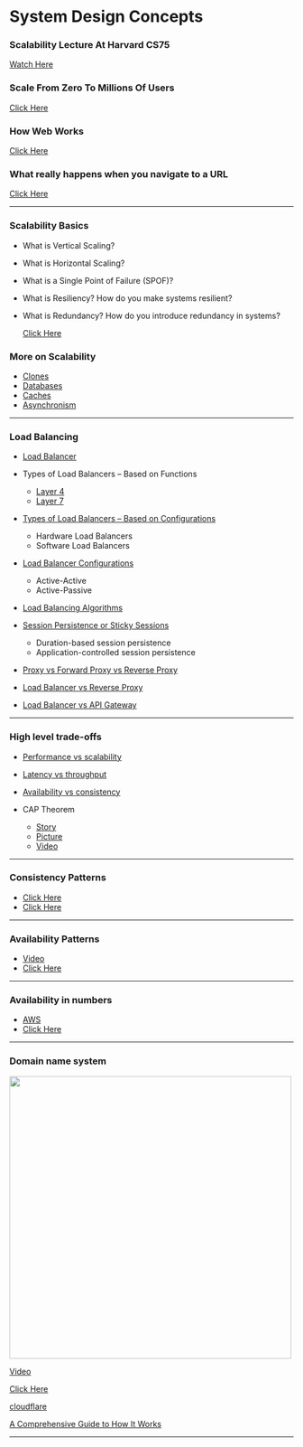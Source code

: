 # System Design Concepts


### Scalability Lecture At Harvard CS75

[Watch Here](https://www.youtube.com/watch?v=-W9F__D3oY4)

### Scale From Zero To Millions Of Users

[Click Here](https://bytebytego.com/courses/system-design-interview/scale-from-zero-to-millions-of-users)


### How Web Works

[Click Here](https://github.com/vasanthk/how-web-works)

### What really happens when you navigate to a URL

[Click Here](https://igoro.com/archive/what-really-happens-when-you-navigate-to-a-url/)

---

### Scalability Basics

* What is Vertical Scaling?
* What is Horizontal Scaling?
* What is a Single Point of Failure (SPOF)?
* What is Resiliency? How do you make systems resilient?
* What is Redundancy? How do you introduce redundancy in systems?

    [Click Here](https://systemdesignprep.com/scalability)

### More on Scalability

* [Clones](https://web.archive.org/web/20220530193911/https://www.lecloud.net/post/7295452622/scalability-for-dummies-part-1-clones)
* [Databases](https://web.archive.org/web/20220602114024/https://www.lecloud.net/post/7994751381/scalability-for-dummies-part-2-database)
* [Caches](https://web.archive.org/web/20220308125625/https://www.lecloud.net/post/9246290032/scalability-for-dummies-part-3-cache)
* [Asynchronism](https://web.archive.org/web/20220617032344/https://www.lecloud.net/post/9699762917/scalability-for-dummies-part-4-asynchronism)

---

### Load Balancing

* [Load Balancer](https://github.com/donnemartin/system-design-primer#load-balancer)

* Types of Load Balancers – Based on Functions
    * [Layer 4](https://www.nginx.com/resources/glossary/layer-4-load-balancing/)
    * [Layer 7](https://www.nginx.com/resources/glossary/layer-7-load-balancing/) 

* [Types of Load Balancers – Based on Configurations](https://www.appviewx.com/education-center/load-balancer-and-types/#types-of-load-balancers-based-on-configuration)
    * Hardware Load Balancers
    * Software Load Balancers

* [Load Balancer Configurations](https://kemptechnologies.com/white-papers/unfog-confusion-active-passive-activeactive-load-balancing)
    * Active-Active
    * Active-Passive

* [Load Balancing Algorithms](https://www.appviewx.com/education-center/load-balancer-and-types/#load-balancing-methods)

* [Session Persistence or Sticky Sessions](https://www.imperva.com/learn/availability/sticky-session-persistence-and-cookies/)
    * Duration-based session persistence
    * Application-controlled session persistence

* [Proxy vs Forward Proxy vs Reverse Proxy](https://www.youtube.com/watch?v=MiqrArNSxSM)

* [Load Balancer vs Reverse Proxy](https://www.nginx.com/resources/glossary/reverse-proxy-vs-load-balancer/)

* [Load Balancer vs API Gateway](https://blog.hubspot.com/website/api-gateway-vs-load-balancer)

---

### High level trade-offs

* [Performance vs scalability](https://github.com/donnemartin/system-design-primer#performance-vs-scalability)

* [Latency vs throughput](https://github.com/donnemartin/system-design-primer#latency-vs-throughput)

* [Availability vs consistency](https://github.com/donnemartin/system-design-primer#availability-vs-consistency)

* CAP Theorem
    * [Story](http://ksat.me/a-plain-english-introduction-to-cap-theorem)
    * [Picture](https://mwhittaker.github.io/blog/an_illustrated_proof_of_the_cap_theorem/)
    * [Video](https://www.youtube.com/watch?v=k-Yaq8AHlFA)

---

### Consistency Patterns

* [Click Here](https://systemdesign.one/consistency-patterns/)
* [Click Here](https://github.com/donnemartin/system-design-primer#consistency-patterns)

---

### Availability Patterns

* [Video](https://www.youtube.com/watch?v=WC7kpQPGPp8)
* [Click Here](https://github.com/donnemartin/system-design-primer#availability-patterns)

---

### Availability in numbers

* [AWS](https://docs.aws.amazon.com/wellarchitected/latest/reliability-pillar/availability.html)
* [Click Here](https://github.com/donnemartin/system-design-primer#availability-in-numbers)

---

### Domain name system

<img src="https://d1.awsstatic.com/Route53/how-route-53-routes-traffic.8d313c7da075c3c7303aaef32e89b5d0b7885e7c.png" height="auto" width="500" >

[Video](https://www.youtube.com/watch?v=9f1AW2it2WY)

[Click Here](https://github.com/donnemartin/system-design-primer#domain-name-system)

[cloudflare](https://www.cloudflare.com/learning/dns/what-is-dns/)

[A Comprehensive Guide to How It Works](https://www.hostinger.in/tutorials/what-is-dns)

---
